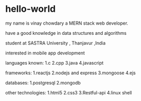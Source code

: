 # hello-world

my name is vinay chowdary a MERN stack web developer.

have a good knowledge in data structures and algorithms

student at SASTRA University , Thanjavur ,India

interested in mobile app development

languages known:
1.c
2.cpp
3.java
4.javascript

frameworks:
1.reactjs
2.nodejs and express
3.mongoose
4.ejs

databases:
1.postgresql
2.mongodb

other technologies:
1.html5
2.css3
3.Restful-api
4.linux shell